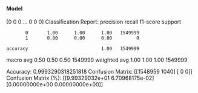 #### Model
[0 0 0 ... 0 0 0]
Classification Report:
              precision    recall  f1-score   support

           0       1.00      1.00      1.00   1549999
           1       0.00      0.00      0.00         0

    accuracy                           1.00   1549999
   macro avg       0.50      0.50      0.50   1549999
weighted avg       1.00      1.00      1.00   1549999

Accuracy: 0.9993290318251818
Confusion Matrix:
[[1548959    1040]
 [      0       0]]
Confusion Matrix (%):
[[9.99329032e+01 6.70968175e-02]
 [0.00000000e+00 0.00000000e+00]]
